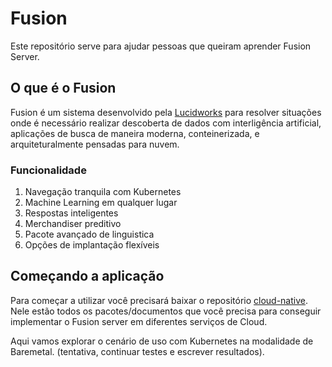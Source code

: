 # Fusion
Este repositório serve para ajudar pessoas que queiram aprender Fusion Server.

## O que é o Fusion

Fusion é um sistema desenvolvido pela [Lucidworks](https://lucidworks.com/products/fusion/) para resolver situações onde é necessário realizar descoberta de dados com interligência artificial, aplicações de busca de maneira moderna, conteinerizada, e arquiteturalmente pensadas para nuvem.

### Funcionalidade

1. Navegação tranquila com Kubernetes
2. Machine Learning em qualquer lugar
3. Respostas inteligentes 
4. Merchandiser preditivo
5. Pacote avançado de linguistica
6. Opções de implantação flexíveis


## Começando a aplicação

Para começar a utilizar você precisará baixar o repositório [cloud-native](https://github.com/lucidworks/fusion-cloud-native). Nele estão todos os pacotes/documentos que você precisa para conseguir implementar o Fusion server em diferentes serviços de Cloud.

Aqui vamos explorar o cenário de uso com Kubernetes na modalidade de Baremetal. (tentativa, continuar testes e escrever resultados).



